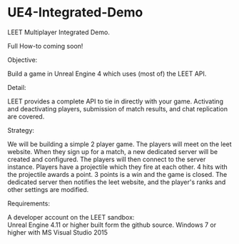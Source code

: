 # UE4-Integrated-Demo

LEET Multiplayer Integrated Demo.  

Full How-to coming soon!

Objective:

Build a game in Unreal Engine 4 which uses (most of) the LEET API.

Detail:

LEET provides a complete API to tie in directly with your game.  Activating and deactivating players, submission of match results, and chat replication are covered.

Strategy:

We will be building a simple 2 player game.  The players will meet on the leet website.  When they sign up for a match, a new dedicated server will be created and configured.  The players will then connect to the server instance.  Players have a projectile which they fire at each other.  4 hits with the projectile awards a point.  3 points is a win and the game is closed.  The dedicated server then notifies the leet website, and the player's ranks and other settings are modified.

Requirements:

A developer account on the LEET sandbox:  
Unreal Engine 4.11 or higher built form the github source.
Windows 7 or higher with MS Visual Studio 2015